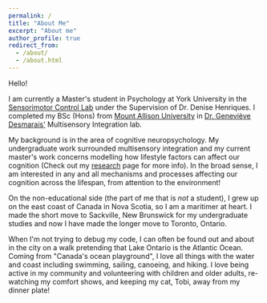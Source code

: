 ```yaml
---
permalink: /
title: "About Me"
excerpt: "About me"
author_profile: true
redirect_from: 
  - /about/
  - /about.html
---
```

Hello!

I am currently a Master's student in Psychology at York University in the [Sensorimotor Control Lab](https://deniseh.lab.yorku.ca/) under the Supervision of Dr. Denise Henriques. I completed my BSc (Hons) from [Mount Allison University](https://mta.ca/) in [Dr. Geneviève Desmarais'](https://mta.ca/directory/genevieve-desmarais) Multisensory Integration lab. 

My background is in the area of cognitive neuropsychology. My undergraduate work surrounded multisensory integration and my current master's work concerns modelling how lifestyle factors can affect our cognition (Check out my [research](/research/) page for more info). In the broad sense, I am interested in any and all mechanisms and processes affecting our cognition across the lifespan, from attention to the environment! 

On the non-educational side (the part of me that is *not* a student), I grew up on the east coast of Canada in Nova Scotia, so I am a maritimer at heart. I made the short move to Sackville, New Brunswick for my undergraduate studies and now I have made the longer move to Toronto, Ontario. 

When I'm not trying to debug my code, I can often be found out and about in the city on a walk pretending that Lake Ontario is the Atlantic Ocean. Coming from "Canada's ocean playground", I love all things with the water and coast including swimming, sailing, canoeing, and hiking. I love being active in my community and volunteering with children and older adults, re-watching my comfort shows, and keeping my cat, Tobi, away from my dinner plate!
